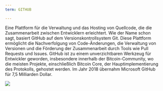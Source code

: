 ```yaml
---
term: GITHUB

---
```

Eine Plattform für die Verwaltung und das Hosting von Quellcode, die die Zusammenarbeit zwischen Entwicklern erleichtert. Wie der Name schon sagt, basiert GitHub auf dem Versionskontrollsystem Git. Diese Plattform ermöglicht die Nachverfolgung von Code-Änderungen, die Verwaltung von Versionen und die Förderung der Zusammenarbeit durch Tools wie Pull Requests und Issues. GitHub ist zu einem unverzichtbaren Werkzeug für Entwickler geworden, insbesondere innerhalb der Bitcoin-Community, wo die meisten Projekte, einschließlich Bitcoin Core, der Hauptimplementierung des Protokolls, gehostet werden. Im Jahr 2018 übernahm Microsoft GitHub für 7,5 Milliarden Dollar.

![](../../dictionnaire/assets/46.webp)